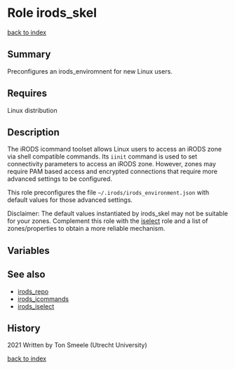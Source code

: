 # Role irods_skel
[back to index](../index.md#Roles)

## Summary
Preconfigures an irods_enviromnent for new Linux users.
 

## Requires
Linux distribution

## Description
The iRODS icommand toolset allows Linux users to access an iRODS zone
via shell compatible commands. Its `iinit` command is used to set connectivity
parameters to access an iRODS zone. However, zones may require PAM based access
and encrypted connections that require more advanced settings to be configured.

This role preconfigures the file `~/.irods/irods_environment.json` with default
values for those advanced settings.

Disclaimer: The default values instantiated by irods_skel may not be suitable for your zones.
Complement this role with the [iselect](./irods_iselect.md) role and a list of 
zones/properties to obtain a more reliable mechanism.
 
## Variables

## See also
- [irods_repo](./irods_repo.md)  
- [irods_icommands](./irods_icommands.md)  
- [irods_iselect](./irods_iselect.md)  

## History
2021 Written by Ton Smeele (Utrecht University)


[back to index](../index.md#Roles)
